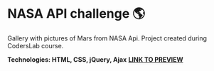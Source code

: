 # NASA API challenge :earth_americas:

Gallery with pictures of Mars from NASA Api. Project created during CodersLab course.

**Technologies: HTML, CSS, jQuery, Ajax**
<a href="https://karminkarmen.github.io/nasa_api_challenge/">**LINK TO PREVIEW**</a>
